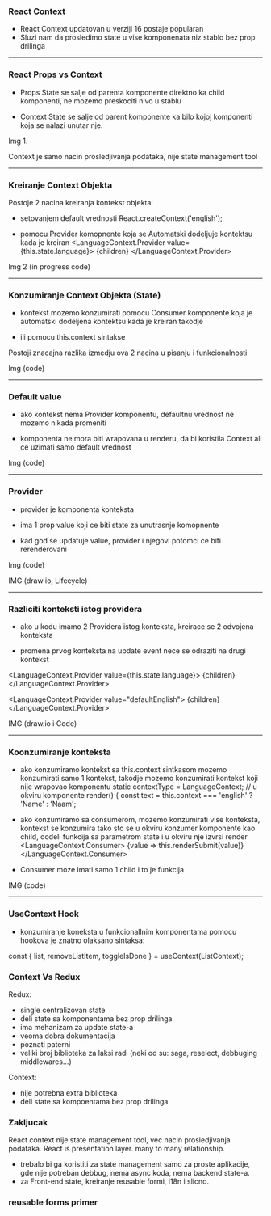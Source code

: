 ### React Context
- React Context updatovan u verziji 16 postaje popularan 
- Sluzi nam da prosledimo state u vise komponenata niz stablo bez prop drilinga 

-----------

### React Props vs Context
- Props
    State se salje od parenta komponente direktno ka child komponenti, ne mozemo preskociti nivo u stablu

- Context
    State se salje od parent komponente ka bilo kojoj komponenti koja se nalazi unutar nje. 

Img 1.

Context je samo nacin prosledjivanja podataka, nije state management tool

------------

### Kreiranje Context Objekta

Postoje 2 nacina kreiranja kontekst objekta:

- setovanjem default vrednosti 
    React.createContext('english');

- pomocu Provider komopnente koja se Automatski dodeljuje kontektsu kada je kreiran
    <LanguageContext.Provider value={this.state.language}>
        {children}
    </LanguageContext.Provider>

Img 2 (in progress code)

-------------

### Konzumiranje Context Objekta (State)

- kontekst mozemo konzumirati pomocu Consumer komponente koja je automatski dodeljena kontektsu kada je kreiran takodje

- ili pomocu this.context sintakse
    
Postoji znacajna razlika izmedju ova 2 nacina u pisanju i funkcionalnosti

Img (code)

--------------

### Default value

- ako kontekst nema Provider komponentu, defaultnu vrednost ne mozemo nikada promeniti

- komponenta ne mora biti wrapovana u renderu, da bi koristila Context ali ce uzimati samo default vrednost

Img (code)

--------------

### Provider

- provider je komponenta konteksta

- ima 1 prop value koji ce biti state za unutrasnje komopnente

- kad god se updatuje value, provider i njegovi potomci ce biti rerenderovani

Img (code)

IMG (draw io, Lifecycle)

---------------

### Razliciti konteksti istog providera

- ako u kodu imamo 2 Providera istog konteksta, kreirace se 2 odvojena konteksta

- promena prvog konteksta na update event nece se odraziti na drugi kontekst

<LanguageContext.Provider value={this.state.language}>
    {children}
</LanguageContext.Provider>

<LanguageContext.Provider value="defaultEnglish">
    {children}
</LanguageContext.Provider>

IMG (draw.io i Code)

-----------------

### Koonzumiranje konteksta

- ako konzumiramo kontekst sa this.context sintkasom mozemo konzumirati samo 1 kontekst, takodje mozemo konzumirati kontekst koji nije wrapovao komponentu
    static contextType = LanguageContext; // u okviru komponente
    render() {
    const text = this.context === 'english' ? 'Name' : 'Naam';

- ako konzumiramo sa consumerom, mozemo konzumirati vise konteksta, kontekst se konzumira tako sto se u okviru konzumer komponente kao child, dodeli funkcija sa parametrom state
i u okviru nje izvrsi render
    <LanguageContext.Consumer>
        {value => this.renderSubmit(value)}
    </LanguageContext.Consumer>

- Consumer moze imati samo 1 child i to je funkcija

IMG (code)

------------- 


### UseContext Hook

- konzumiranje koneksta u funkcionallnim komponentama pomocu hookova je znatno olaksano 
sintaksa:

const { list, removeListItem, toggleIsDone } = useContext(ListContext);

### Context Vs Redux

Redux:
- single centralizovan state
- deli state sa komponentama bez prop drilinga
- ima mehanizam za update state-a
- veoma dobra dokumentacija
- poznati paterni
- veliki broj biblioteka za laksi radi (neki od su: saga, reselect, debbuging middlewares...) 

Context:
- nije potrebna extra biblioteka 
- deli state sa kompoentama bez prop drilinga

### Zakljucak

React context nije state management tool, vec nacin prosledjivanja podataka.
React is presentation layer.
many to many relationship.

- trebalo bi ga koristiti za state management samo za proste aplikacije, gde nije potreban debbug, nema async koda, nema backend state-a.
- za Front-end state, kreiranje reusable formi, i18n i slicno.


### reusable forms primer